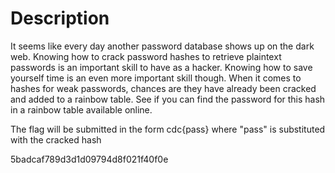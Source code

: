 # Description

It seems like every day another password database shows up on the dark web. Knowing how to crack password hashes to retrieve plaintext passwords is an important skill to have as a hacker. Knowing how to save yourself time is an even more important skill though. When it comes to hashes for weak passwords, chances are they have already been cracked and added to a rainbow table. See if you can find the password for this hash in a rainbow table available online.

The flag will be submitted in the form cdc{pass} where "pass" is substituted with the cracked hash

5badcaf789d3d1d09794d8f021f40f0e
